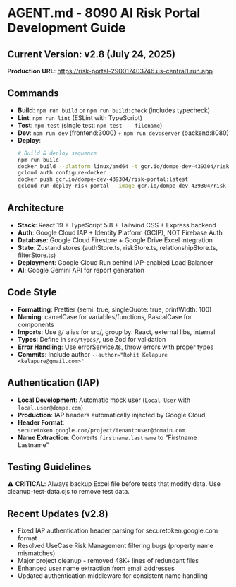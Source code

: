 # AGENT.md - 8090 AI Risk Portal Development Guide

## Current Version: v2.8 (July 24, 2025)
**Production URL**: https://risk-portal-290017403746.us-central1.run.app

## Commands
- **Build**: `npm run build` or `npm run build:check` (includes typecheck)
- **Lint**: `npm run lint` (ESLint with TypeScript)
- **Test**: `npm test` (single test: `npm test -- filename`)
- **Dev**: `npm run dev` (frontend:3000) + `npm run dev:server` (backend:8080)
- **Deploy**: 
  ```bash
  # Build & deploy sequence
  npm run build
  docker build --platform linux/amd64 -t gcr.io/dompe-dev-439304/risk-portal:latest .
  gcloud auth configure-docker
  docker push gcr.io/dompe-dev-439304/risk-portal:latest
  gcloud run deploy risk-portal --image gcr.io/dompe-dev-439304/risk-portal:latest --region us-central1
  ```

## Architecture
- **Stack**: React 19 + TypeScript 5.8 + Tailwind CSS + Express backend
- **Auth**: Google Cloud IAP + Identity Platform (GCIP), NOT Firebase Auth
- **Database**: Google Cloud Firestore + Google Drive Excel integration
- **State**: Zustand stores (authStore.ts, riskStore.ts, relationshipStore.ts, filterStore.ts)
- **Deployment**: Google Cloud Run behind IAP-enabled Load Balancer
- **AI**: Google Gemini API for report generation

## Code Style
- **Formatting**: Prettier (semi: true, singleQuote: true, printWidth: 100)
- **Naming**: camelCase for variables/functions, PascalCase for components
- **Imports**: Use `@/` alias for src/, group by: React, external libs, internal
- **Types**: Define in `src/types/`, use Zod for validation
- **Error Handling**: Use errorService.ts, throw errors with proper types
- **Commits**: Include author `--author="Rohit Kelapure <kelapure@gmail.com>"`

## Authentication (IAP)
- **Local Development**: Automatic mock user (`Local User` with `local.user@dompe.com`)
- **Production**: IAP headers automatically injected by Google Cloud
- **Header Format**: `securetoken.google.com/project/tenant:user@domain.com`
- **Name Extraction**: Converts `firstname.lastname` to "Firstname Lastname"

## Testing Guidelines
⚠️ **CRITICAL**: Always backup Excel file before tests that modify data. Use cleanup-test-data.cjs to remove test data.

## Recent Updates (v2.8)
- Fixed IAP authentication header parsing for securetoken.google.com format
- Resolved UseCase Risk Management filtering bugs (property name mismatches)
- Major project cleanup - removed 48K+ lines of redundant files
- Enhanced user name extraction from email addresses
- Updated authentication middleware for consistent name handling
